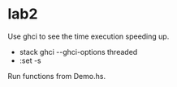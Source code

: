 # lab2
Use ghci to see the time execution speeding up.
- stack ghci --ghci-options threaded
- :set -s

Run functions from Demo.hs. 